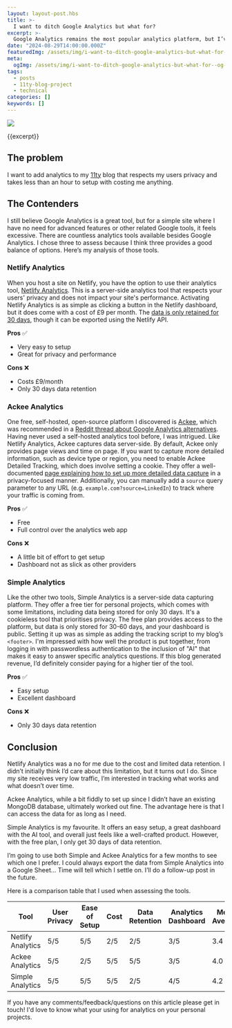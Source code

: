 ```yaml
---
layout: layout-post.hbs
title: >-
  I want to ditch Google Analytics but what for?
excerpt: >-
  Google Analytics remains the most popular analytics platform, but I’ve grown tired of its privacy invasions and performance issues. This post is my journey to find a simple analytics tool that respects both my needs and my users' data.
date: "2024-08-29T14:00:00.000Z"
featuredImg: /assets/img/i-want-to-ditch-google-analytics-but-what-for--featured-img.webp
meta:
  ogImg: /assets/img/i-want-to-ditch-google-analytics-but-what-for--og-img.jpg
tags:
  - posts
  - 11ty-blog-project
  - technical
categories: []
keywords: []
---
```


<!-- *[FE]: Front-End -->

![]({{featuredImg}})

{{excerpt}}

<some text>

## The problem
I want to add analytics to my [11ty](https://www.11ty.dev/) blog that respects my users privacy and takes less than an hour to setup with costing me anything.


## The Contenders
I still believe Google Analytics is a great tool, but for a simple site where I have no need for advanced features or other related Google tools, it feels excessive. There are countless analytics tools available besides Google Analytics. I chose three to assess because I think three provides a good balance of options. Here’s my analysis of those tools.


### Netlify Analytics
When you host a site on Netlify, you have the option to use their analytics tool, [Netlify Analytics](https://www.netlify.com/platform/core/analytics/). This is a server-side analytics tool that respects your users' privacy and does not impact your site's performance. Activating Netlify Analytics is as simple as clicking a button in the Netlify dashboard, but it does come with a cost of £9 per month. The [data is only retained for 30 days](https://answers.netlify.com/t/historical-analytics-data-more-than-30-days/26466/30), though it can be exported using the Netlify API.


**Pros** ✅
* Very easy to setup
* Great for privacy and performance 

**Cons** ❌
* Costs £9/month
* Only 30 days data retention


### Ackee Analytics
One free, self-hosted, open-source platform I discovered is [Ackee](https://ackee.electerious.com/), which was recommended in a [Reddit thread about Google Analytics alternatives](https://www.reddit.com/r/webdev/comments/qety61/what_is_a_good_lightweight_free_alternative_to/). Having never used a self-hosted analytics tool before, I was intrigued. Like Netlify Analytics, Ackee captures data server-side. By default, Ackee only provides page views and time on page. If you want to capture more detailed information, such as device type or region, you need to enable Ackee Detailed Tracking, which does involve setting a cookie. They offer a well-documented [page explaining how to set up more detailed data capture](https://docs.ackee.electerious.com/#/docs/Anonymization#personal-data) in a privacy-focused manner. Additionally, you can manually add a `source` query parameter to any URL (e.g. `example.com?source=LinkedIn`) to track where your traffic is coming from.

**Pros** ✅
* Free
* Full control over the analytics web app

**Cons** ❌
* A little bit of effort to get setup
* Dashboard not as slick as other providers


### Simple Analytics
Like the other two tools, Simple Analytics is a server-side data capturing platform. They offer a free tier for personal projects, which comes with some limitations, including data being stored for only 30 days. It's a cookieless tool that prioritises privacy. The free plan provides access to the platform, but data is only stored for 30-60 days, and your dashboard is public. Setting it up was as simple as adding the tracking script to my blog’s `<footer>`. I'm impressed with how well the product is put together, from logging in with passwordless authentication to the inclusion of "AI" that makes it easy to answer specific analytics questions. If this blog generated revenue, I’d definitely consider paying for a higher tier of the tool.


**Pros** ✅
* Easy setup
* Excellent dashboard

**Cons** ❌
* Only 30 days data retention



## Conclusion

Netlify Analytics was a no for me due to the cost and limited data retention. I didn’t initially think I’d care about this limitation, but it turns out I do. Since my site receives very low traffic, I’m interested in tracking what works and what doesn’t over time.

Ackee Analytics, while a bit fiddly to set up since I didn’t have an existing MongoDB database, ultimately worked out fine. The advantage here is that I can access the data for as long as I need.

Simple Analytics is my favourite. It offers an easy setup, a great dashboard with the AI tool, and overall just feels like a well-crafted product. However, with the free plan, I only get 30 days of data retention.

I’m going to use both Simple and Ackee Analytics for a few months to see which one I prefer. I could always export the data from Simple Analytics into a Google Sheet... Time will tell which I settle on. I’ll do a follow-up post in the future.

Here is a comparison table that I used when assessing the tools.


| Tool                | User Privacy | Ease of Setup | Cost  | Data Retention | Analytics Dashboard | Mean Average |
|---------------------|--------------|---------------|-------|----------------|---------------------|--------------|
| Netlify Analytics   | 5/5          | 5/5           | 2/5   | 2/5            | 3/5                 | 3.4          |
| Ackee Analytics     | 5/5          | 2/5           | 5/5   | 5/5            | 3/5                 | 4.0          |
| Simple Analytics    | 5/5          | 5/5           | 5/5   | 2/5            | 4/5                 | 4.2          |

If you have any comments/feedback/questions on this article please get in touch! I'd love to know what your using for analytics on your personal projects.
